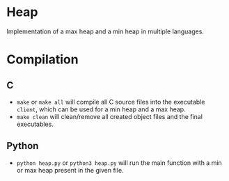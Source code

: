 # Heap
Implementation of a max heap and a min heap in multiple languages.

# Compilation

## C
- `make` or `make all` will compile all C source files into the executable `client`, which can be used for a min heap and a max heap.
- `make clean` will clean/remove all created object files and the final executables.

## Python
- `python heap.py` or `python3 heap.py` will run the main function with a min or max heap present in the given file.
